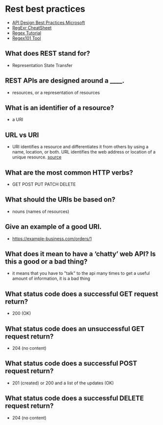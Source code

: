 # Rest best practices
- [API Design Best Practices Microsoft](https://docs.microsoft.com/en-us/azure/architecture/best-practices/api-design)
- [RegExr CheatSheet](https://regexr.com/)
- [Regex Tutorial](https://medium.com/factory-mind/regex-tutorial-a-simple-cheatsheet-by-examples-649dc1c3f285)
- [Regex101 Tool](https://regex101.com/)
## What does REST stand for?
- Representation State Transfer 
## REST APIs are designed around a ____.
- resources, or a representation of resources
## What is an identifier of a resource? 
- a URI
## URL vs URI 
- URI identifies a resource and differentiates it from others by using a name, location, or both. URL identifies the web address or location of a unique resource. [source](https://www.hostinger.com/tutorials/uri-vs-url#:~:text=URI%20identifies%20a%20resource%20and,a%20domain%20name%20and%20port.)
## What are the most common HTTP verbs?
- GET POST PUT PATCH DELETE 
## What should the URIs be based on?
- nouns (names of resources)
## Give an example of a good URI.
- https://example-business.com/orders/1
## What does it mean to have a ‘chatty’ web API? Is this a good or a bad thing?
- it means that you have to "talk" to the api many times to get a useful amount of information, it is a bad thing
## What status code does a successful GET request return?
- 200 (OK)
## What status code does an unsuccessful GET request return?
- 204 (no content)
## What status code does a successful POST request return?
- 201 (created) or 200 and a list of the updates (OK) 
## What status code does a successful DELETE request return?
- 204 (no content) 

